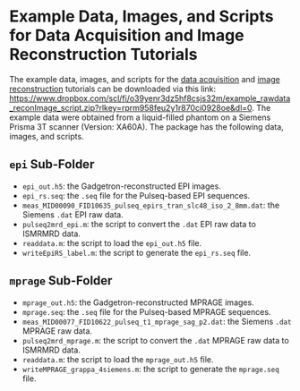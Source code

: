 # Example Data, Images, and Scripts for Data Acquisition and Image Reconstruction Tutorials
The example data, images, and scripts for the [data acquisition](https://github.com/pulseq/Pulseq-Rocks-2023-24-ISMRM-Reproducibility-Challenge/tree/main/data_acquisition_tutorial) and [image reconstruction](https://github.com/pulseq/Pulseq-Rocks-2023-24-ISMRM-Reproducibility-Challenge/tree/main/image_reconstruction_tutorial) tutorials can be downloaded via this link: 
https://www.dropbox.com/scl/fi/o39yenr3dz5hf8csjs32m/example_rawdata_reconImage_script.zip?rlkey=rprm958feu2y1r870ci0928oe&dl=0.
The example data were obtained from a liquid-filled phantom on a Siemens Prisma 3T scanner (Version: XA60A).
The package has the following data, images, and scripts.
## `epi` Sub-Folder
* `epi_out.h5`: the Gadgetron-reconstructed EPI images.
* `epi_rs.seq`: the `.seq` file for the Pulseq-based EPI sequences.
* `meas_MID00090_FID10635_pulseq_epirs_tran_slc48_iso_2_8mm.dat`: the Siemens `.dat` EPI raw data.
* `pulseq2mrd_epi.m`: the script to convert the `.dat` EPI raw data to ISMRMRD data.
* `readdata.m`: the script to load the `epi_out.h5` file.
* `writeEpiRS_label.m`: the script to generate the `epi_rs.seq` file.
## `mprage` Sub-Folder
* `mprage_out.h5`: the Gadgetron-reconstructed MPRAGE images.
* `mprage.seq`: the `.seq` file for the Pulseq-based MPRAGE sequences.
* `meas_MID00077_FID10622_pulseq_t1_mprage_sag_p2.dat`: the Siemens `.dat` MPRAGE raw data.
* `pulseq2mrd_mprage.m`: the script to convert the `.dat` MPRAGE raw data to ISMRMRD data.
* `readdata.m`: the script to load the `mprage_out.h5` file.
* `writeMPRAGE_grappa_4siemens.m`: the script to generate the `mprage.seq` file.
